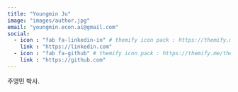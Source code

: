 ```yaml
---
title: "Youngmin Ju"
image: "images/author.jpg"
email: "youngmin.econ.ai@gmail.com"
social:
  - icon : "fab fa-linkedin-in" # themify icon pack : https://themify.me/themify-icons
    link : "https://linkedin.com"
  - icon : "fab fa-github" # themify icon pack : https://themify.me/themify-icons
    link : "https://github.com"
---
```


주영민 박사. 